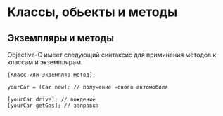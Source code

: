 # Классы, обьекты и методы

## Экземпляры и методы
Objective-C имеет следующий синтаксис для приминения методов к классам и экземплярам.

```
[Класс-или-Экземпляр метод];
```

```objc
yourCar = [Car new]; // получение нового автомобиля

[yourCar drive]; // вождение
[yourCar getGas]; // заправка
```



